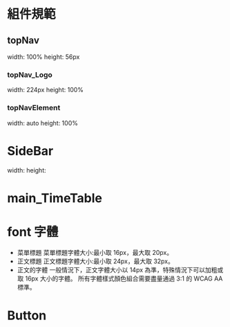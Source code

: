 # 組件規範
## topNav
width: 100% 
height: 56px

### topNav_Logo
width: 224px
height: 100%

### topNavElement
width: auto 
height: 100%

# SideBar
width:
height:

# main_TimeTable


# font  字體
- 菜單標題
菜單標題字體大小:最小取 16px，最大取 20px。
- 正文標題
正文標題字體大小:最小取 24px，最大取 32px。
- 正文的字體
一般情況下，正文字體大小以 14px 為準，特殊情況下可以加粗或取 16px 大小的字體。
所有字體樣式顏色組合需要盡量通過 3:1 的 WCAG AA 標準。

# Button
